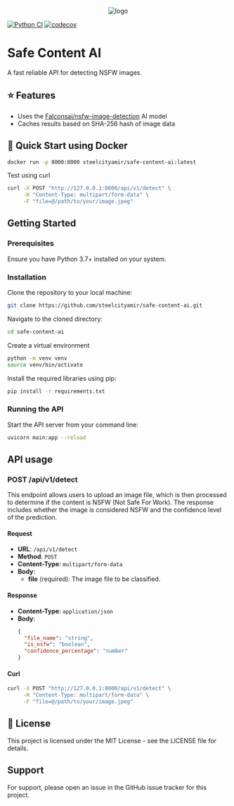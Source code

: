 <p align="center">
     <img src="https://github.com/steelcityamir/safe-content-ai/assets/54147931/95f56427-dd91-42f7-8d70-d0bed795e14b" alt="logo">
</p>

[![Python CI](https://github.com/steelcityamir/safe-content-ai/actions/workflows/ci.yml/badge.svg?branch=main)](https://github.com/steelcityamir/safe-content-ai/actions/workflows/ci.yml) [![codecov](https://codecov.io/gh/steelcityamir/safe-content-ai/graph/badge.svg?token=RRZEJFKRG1)](https://codecov.io/gh/steelcityamir/safe-content-ai)


# Safe Content AI
A fast reliable API for detecting NSFW images.


## ⭐ Features

- Uses the [Falconsai/nsfw-image-detection](https://huggingface.co/Falconsai/nsfw_image_detection) AI model
- Caches results based on SHA-256 hash of image data


## 🐳 Quick Start using Docker

```bash
docker run -p 8000:8000 steelcityamir/safe-content-ai:latest
```

Test using curl

```bash
curl -X POST "http://127.0.0.1:8000/api/v1/detect" \
     -H "Content-Type: multipart/form-data" \
     -F "file=@/path/to/your/image.jpeg"
```

## Getting Started

### Prerequisites

Ensure you have Python 3.7+ installed on your system.

### Installation

Clone the repository to your local machine:

```bash
git clone https://github.com/steelcityamir/safe-content-ai.git
```

Navigate to the cloned directory:

```bash
cd safe-content-ai
```

Create a virtual environment
```bash
python -m venv venv
source venv/bin/activate
```

Install the required libraries using pip:

```bash
pip install -r requirements.txt
```


### Running the API

Start the API server from your command line:

```bash
uvicorn main:app --reload
```


## API usage

### POST /api/v1/detect

This endpoint allows users to upload an image file, which is then processed to determine if the content is NSFW (Not Safe For Work). The response includes whether the image is considered NSFW and the confidence level of the prediction.

#### Request

- **URL**: `/api/v1/detect`
- **Method**: `POST`
- **Content-Type**: `multipart/form-data`
- **Body**:
  - **file** (required): The image file to be classified.

#### Response

- **Content-Type**: `application/json`
- **Body**:
  ```json
  {
    "file_name": "string",
    "is_nsfw": "boolean",
    "confidence_percentage": "number"
  }

#### Curl

```bash
curl -X POST "http://127.0.0.1:8000/api/v1/detect" \
     -H "Content-Type: multipart/form-data" \
     -F "file=@/path/to/your/image.jpeg"
```



## 📄 License

This project is licensed under the MIT License - see the LICENSE file for details.

## Support

For support, please open an issue in the GitHub issue tracker for this project.

